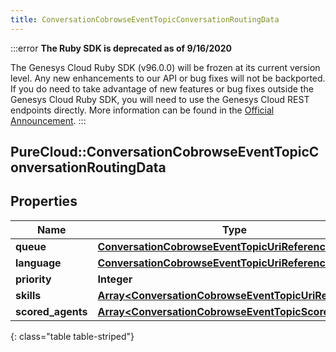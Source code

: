 ```yaml
---
title: ConversationCobrowseEventTopicConversationRoutingData
---
```


:::error
**The Ruby SDK is deprecated as of 9/16/2020**

The Genesys Cloud Ruby SDK (v96.0.0) will be frozen at its current version level. Any new enhancements to our API or bug fixes will not be backported. If you do need to take advantage of new features or bug fixes outside the Genesys Cloud Ruby SDK, you will need to use the Genesys Cloud REST endpoints directly. More information can be found in the [Official Announcement](https://developer.mypurecloud.com/forum/t/announcement-genesys-cloud-ruby-sdk-end-of-life/8850).
:::


## PureCloud::ConversationCobrowseEventTopicConversationRoutingData

## Properties

|Name | Type | Description | Notes|
|------------ | ------------- | ------------- | -------------|
| **queue** | [**ConversationCobrowseEventTopicUriReference**](ConversationCobrowseEventTopicUriReference.html) |  | [optional] |
| **language** | [**ConversationCobrowseEventTopicUriReference**](ConversationCobrowseEventTopicUriReference.html) |  | [optional] |
| **priority** | **Integer** |  | [optional] |
| **skills** | [**Array&lt;ConversationCobrowseEventTopicUriReference&gt;**](ConversationCobrowseEventTopicUriReference.html) |  | [optional] |
| **scored_agents** | [**Array&lt;ConversationCobrowseEventTopicScoredAgent&gt;**](ConversationCobrowseEventTopicScoredAgent.html) |  | [optional] |
{: class="table table-striped"}


